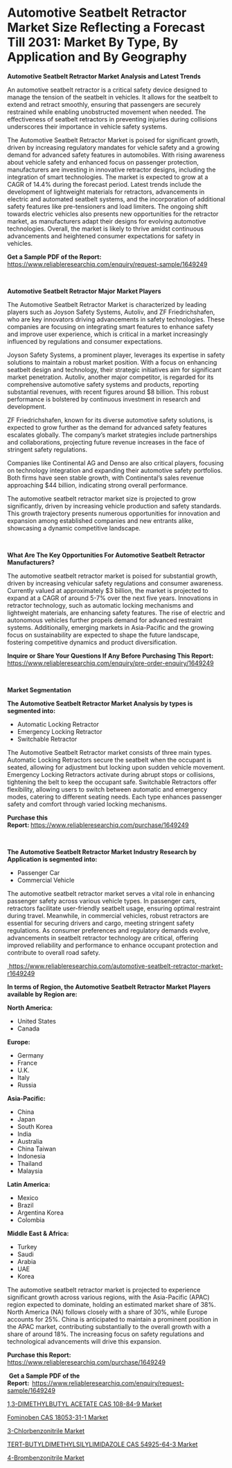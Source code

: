 <p><h1>Automotive Seatbelt Retractor Market Size Reflecting a Forecast Till 2031: Market By Type, By Application and By Geography</h1></p><p><strong>Automotive Seatbelt Retractor Market Analysis and Latest Trends</strong></p>
<p><p>An automotive seatbelt retractor is a critical safety device designed to manage the tension of the seatbelt in vehicles. It allows for the seatbelt to extend and retract smoothly, ensuring that passengers are securely restrained while enabling unobstructed movement when needed. The effectiveness of seatbelt retractors in preventing injuries during collisions underscores their importance in vehicle safety systems.</p><p>The Automotive Seatbelt Retractor Market is poised for significant growth, driven by increasing regulatory mandates for vehicle safety and a growing demand for advanced safety features in automobiles. With rising awareness about vehicle safety and enhanced focus on passenger protection, manufacturers are investing in innovative retractor designs, including the integration of smart technologies. The market is expected to grow at a CAGR of 14.4% during the forecast period. Latest trends include the development of lightweight materials for retractors, advancements in electric and automated seatbelt systems, and the incorporation of additional safety features like pre-tensioners and load limiters. The ongoing shift towards electric vehicles also presents new opportunities for the retractor market, as manufacturers adapt their designs for evolving automotive technologies. Overall, the market is likely to thrive amidst continuous advancements and heightened consumer expectations for safety in vehicles.</p></p>
<p><strong>Get a Sample PDF of the Report:&nbsp;</strong> <a href="https://www.reliableresearchiq.com/enquiry/request-sample/1649249?utm_campaign=101&utm_medium=2&utm_source=Github&utm_content=ia&utm_term=15102024&utm_id=automotive-seatbelt-retractor">https://www.reliableresearchiq.com/enquiry/request-sample/1649249</a></p>
<p>&nbsp;</p>
<p><strong>Automotive Seatbelt Retractor Major Market Players</strong></p>
<p><p>The Automotive Seatbelt Retractor Market is characterized by leading players such as Joyson Safety Systems, Autoliv, and ZF Friedrichshafen, who are key innovators driving advancements in safety technologies. These companies are focusing on integrating smart features to enhance safety and improve user experience, which is critical in a market increasingly influenced by regulations and consumer expectations.</p><p>Joyson Safety Systems, a prominent player, leverages its expertise in safety solutions to maintain a robust market position. With a focus on enhancing seatbelt design and technology, their strategic initiatives aim for significant market penetration. Autoliv, another major competitor, is regarded for its comprehensive automotive safety systems and products, reporting substantial revenues, with recent figures around $8 billion. This robust performance is bolstered by continuous investment in research and development.</p><p>ZF Friedrichshafen, known for its diverse automotive safety solutions, is expected to grow further as the demand for advanced safety features escalates globally. The company’s market strategies include partnerships and collaborations, projecting future revenue increases in the face of stringent safety regulations.</p><p>Companies like Continental AG and Denso are also critical players, focusing on technology integration and expanding their automotive safety portfolios. Both firms have seen stable growth, with Continental’s sales revenue approaching $44 billion, indicating strong overall performance.</p><p>The automotive seatbelt retractor market size is projected to grow significantly, driven by increasing vehicle production and safety standards. This growth trajectory presents numerous opportunities for innovation and expansion among established companies and new entrants alike, showcasing a dynamic competitive landscape.</p></p>
<p>&nbsp;</p>
<p><strong>What Are The Key Opportunities For Automotive Seatbelt Retractor Manufacturers?</strong></p>
<p><p>The automotive seatbelt retractor market is poised for substantial growth, driven by increasing vehicular safety regulations and consumer awareness. Currently valued at approximately $3 billion, the market is projected to expand at a CAGR of around 5-7% over the next five years. Innovations in retractor technology, such as automatic locking mechanisms and lightweight materials, are enhancing safety features. The rise of electric and autonomous vehicles further propels demand for advanced restraint systems. Additionally, emerging markets in Asia-Pacific and the growing focus on sustainability are expected to shape the future landscape, fostering competitive dynamics and product diversification.</p></p>
<p><strong>Inquire or Share Your Questions If Any Before Purchasing This Report:</strong> <a href="https://www.reliableresearchiq.com/enquiry/pre-order-enquiry/1649249?utm_campaign=101&utm_medium=2&utm_source=Github&utm_content=ia&utm_term=15102024&utm_id=automotive-seatbelt-retractor">https://www.reliableresearchiq.com/enquiry/pre-order-enquiry/1649249</a></p>
<p>&nbsp;</p>
<p><strong>Market Segmentation</strong></p>
<p><strong>The Automotive Seatbelt Retractor Market Analysis by types is segmented into:</strong></p>
<p><ul><li>Automatic Locking Retractor</li><li>Emergency Locking Retractor</li><li>Switchable Retractor</li></ul></p>
<p><p>The Automotive Seatbelt Retractor market consists of three main types. Automatic Locking Retractors secure the seatbelt when the occupant is seated, allowing for adjustment but locking upon sudden vehicle movement. Emergency Locking Retractors activate during abrupt stops or collisions, tightening the belt to keep the occupant safe. Switchable Retractors offer flexibility, allowing users to switch between automatic and emergency modes, catering to different seating needs. Each type enhances passenger safety and comfort through varied locking mechanisms.</p></p>
<p><strong>Purchase this Report:&nbsp;</strong><a href="https://www.reliableresearchiq.com/purchase/1649249?utm_campaign=101&utm_medium=2&utm_source=Github&utm_content=ia&utm_term=15102024&utm_id=automotive-seatbelt-retractor">https://www.reliableresearchiq.com/purchase/1649249</a></p>
<p>&nbsp;</p>
<p><strong>The Automotive Seatbelt Retractor Market Industry Research by Application is segmented into:</strong></p>
<p><ul><li>Passenger Car</li><li>Commercial Vehicle</li></ul></p>
<p><p>The automotive seatbelt retractor market serves a vital role in enhancing passenger safety across various vehicle types. In passenger cars, retractors facilitate user-friendly seatbelt usage, ensuring optimal restraint during travel. Meanwhile, in commercial vehicles, robust retractors are essential for securing drivers and cargo, meeting stringent safety regulations. As consumer preferences and regulatory demands evolve, advancements in seatbelt retractor technology are critical, offering improved reliability and performance to enhance occupant protection and contribute to overall road safety.</p></p>
<p><a href="https://www.reliableresearchiq.com/automotive-seatbelt-retractor-market-r1649249?utm_campaign=101&utm_medium=2&utm_source=Github&utm_content=ia&utm_term=15102024&utm_id=automotive-seatbelt-retractor">&nbsp;https://www.reliableresearchiq.com/automotive-seatbelt-retractor-market-r1649249</a></p>
<p><strong>In terms of Region, the Automotive Seatbelt Retractor Market Players available by Region are:</strong></p>
<p>
    <p> <strong> North America: </strong>
        <ul>
            <li>United States</li>
            <li>Canada</li>
        </ul>
        </p> 
    <p> <strong> Europe: </strong>
        <ul>
            <li>Germany</li>
            <li>France</li>
            <li>U.K.</li>
            <li>Italy</li>
            <li>Russia</li>
        </ul>
        </p> 
    <p> <strong> Asia-Pacific: </strong>
        <ul>
            <li>China</li>
            <li>Japan</li>
            <li>South Korea</li>
            <li>India</li>
            <li>Australia</li>
            <li>China Taiwan</li>
            <li>Indonesia</li>
            <li>Thailand</li>
            <li>Malaysia</li>
        </ul>
        </p> 
    <p> <strong> Latin America: </strong>
        <ul>
            <li>Mexico</li>
            <li>Brazil</li>
            <li>Argentina Korea</li>
            <li>Colombia</li>
        </ul>
        </p> 
    <p> <strong> Middle East & Africa: </strong>
        <ul>
            <li>Turkey</li>
            <li>Saudi</li>
            <li>Arabia</li>
            <li>UAE</li>
            <li>Korea</li>
        </ul>
    </p>
    </p>
<p><p>The automotive seatbelt retractor market is projected to experience significant growth across various regions, with the Asia-Pacific (APAC) region expected to dominate, holding an estimated market share of 38%. North America (NA) follows closely with a share of 30%, while Europe accounts for 25%. China is anticipated to maintain a prominent position in the APAC market, contributing substantially to the overall growth with a share of around 18%. The increasing focus on safety regulations and technological advancements will drive this expansion.</p></p>
<p><strong>Purchase this Report: </strong><a href="https://www.reliableresearchiq.com/purchase/1649249?utm_campaign=101&utm_medium=2&utm_source=Github&utm_content=ia&utm_term=15102024&utm_id=automotive-seatbelt-retractor">https://www.reliableresearchiq.com/purchase/1649249</a></p>
<p>&nbsp;<strong>Get a Sample PDF of the Report:&nbsp;&nbsp;</strong><a href="https://www.reliableresearchiq.com/enquiry/request-sample/1649249?utm_campaign=101&utm_medium=2&utm_source=Github&utm_content=ia&utm_term=15102024&utm_id=automotive-seatbelt-retractor">https://www.reliableresearchiq.com/enquiry/request-sample/1649249</a></p>
<p><strong></strong></p>
<p><p><a href="https://www.linkedin.com/pulse/global-13-dimethylbutyl-acetate-cas-108-84-9-market-trends-frezf?utm_campaign=101&utm_medium=2&utm_source=Github&utm_content=ia&utm_term=15102024&utm_id=automotive-seatbelt-retractor">1,3-DIMETHYLBUTYL ACETATE CAS 108-84-9 Market</a></p><p><a href="https://www.linkedin.com/pulse/global-fominoben-cas-18053-31-1-market-trends-forecasts-strategic-ibjvf?utm_campaign=101&utm_medium=2&utm_source=Github&utm_content=ia&utm_term=15102024&utm_id=automotive-seatbelt-retractor">Fominoben CAS 18053-31-1 Market</a></p><p><a href="https://github.com/ellenqyqdyches/Market-Research-Report-List-1/blob/main/3-chlorbenzonitrile-market.md?utm_campaign=101&utm_medium=2&utm_source=Github&utm_content=ia&utm_term=15102024&utm_id=automotive-seatbelt-retractor">3-Chlorbenzonitrile Market</a></p><p><a href="https://www.linkedin.com/pulse/tert-butyldimethylsilylimidazole-cas-54925-64-3-market-research-crg5e?utm_campaign=101&utm_medium=2&utm_source=Github&utm_content=ia&utm_term=15102024&utm_id=automotive-seatbelt-retractor">TERT-BUTYLDIMETHYLSILYLIMIDAZOLE CAS 54925-64-3 Market</a></p><p><a href="https://github.com/azucena6lzcou/Market-Research-Report-List-1/blob/main/4-brombenzonitrile-market.md?utm_campaign=101&utm_medium=2&utm_source=Github&utm_content=ia&utm_term=15102024&utm_id=automotive-seatbelt-retractor">4-Brombenzonitrile Market</a></p></p>